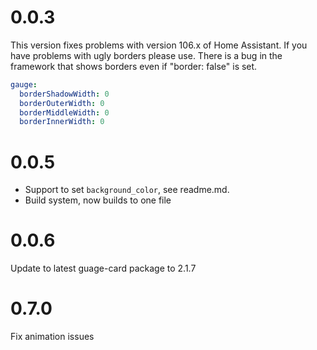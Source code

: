 # 0.0.3

This version fixes problems with version 106.x of Home Assistant. If you have problems with ugly borders please use. There is a bug in the framework that shows borders even if "border: false" is set.

```yaml
gauge:
  borderShadowWidth: 0
  borderOuterWidth: 0
  borderMiddleWidth: 0
  borderInnerWidth: 0
```

# 0.0.5

- Support to set `background_color`, see readme.md.
- Build system, now builds to one file

# 0.0.6

Update to latest guage-card package to 2.1.7

# 0.7.0

Fix animation issues
